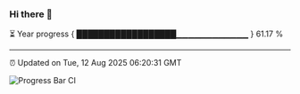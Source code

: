 ### Hi there 👋

⏳ Year progress { ██████████████████▁▁▁▁▁▁▁▁▁▁▁▁ } 61.17 %

---

⏰ Updated on Tue, 12 Aug 2025 06:20:31 GMT

![Progress Bar CI](https://github.com/code-lakshay/GitHub-Actions-Demo/workflows/Progress%20Bar%20CI/badge.svg)
